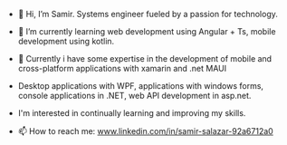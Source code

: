 - 👋 Hi, I’m Samir. Systems engineer fueled by a passion for technology.
- 🌱 I’m currently learning web development using Angular + Ts, mobile development using kotlin.

- 👀 Currently i have some expertise in the development of mobile and cross-platform applications with xamarin and .net MAUI

- Desktop applications with WPF, applications with windows forms, console applications in .NET, web API development in asp.net.

- I'm interested in continually learning and improving my skills. 
- 📫 How to reach me: www.linkedin.com/in/samir-salazar-92a6712a0


<!---
ArribaMichoacan/ArribaMichoacan is a ✨ special ✨ repository because its `README.md` (this file) appears on your GitHub profile.
You can click the Preview link to take a look at your changes.
--->
